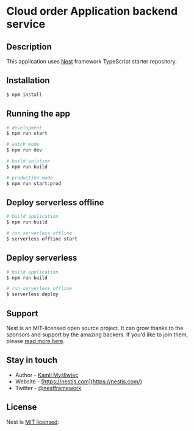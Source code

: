 # Cloud order Application backend service



## Description

This application uses [Nest](https://github.com/nestjs/nest) framework TypeScript starter repository.

## Installation

```bash
$ npm install
```

## Running the app

```bash
# development
$ npm run start

# watch mode
$ npm run dev

# build solution
$ npm run build

# production mode
$ npm run start:prod
```

## Deploy serverless offline

```bash
# build application
$ npm run build

# run serverless offline
$ serverless offline start

```

## Deploy serverless 

```bash
# build application
$ npm run build

# run serverless offline
$ serverless deploy

```

## Support

Nest is an MIT-licensed open source project. It can grow thanks to the sponsors and support by the amazing backers. If you'd like to join them, please [read more here](https://docs.nestjs.com/support).

## Stay in touch

- Author - [Kamil Myśliwiec](https://kamilmysliwiec.com)
- Website - [https://nestjs.com](https://nestjs.com/)
- Twitter - [@nestframework](https://twitter.com/nestframework)

## License

Nest is [MIT licensed](LICENSE).
